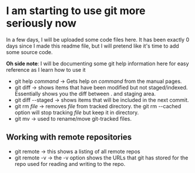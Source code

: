 # I am starting to use git more seriously now
In a few days, I will be uploaded some code files here. 
It has been exactly 0 days since I made this readme file, but I will pretend like it's time to add some source code.

**Oh side note**: I will be documenting some git help information here for easy reference as I learn how to use it

- git help *command* -> Gets help on *command* from the manual pages.
- git diff -> shows items that have been modified but not staged/indexed. Essentially shows you the diff between . and staging area.
- git diff --staged -> shows items that will be included in the next commit.
- git rm *file* -> removes *file* from tracked directory. the git rm --cached option will stop tracking *file* but keep it in directory.
- git mv -> used to rename/move git-tracked files.

## Working with remote repositories
- git remote -> this shows a listing of all remote repos
- git remote -v -> the -v option shows the URLs that git has stored for the repo used for reading and writing to the repo.
